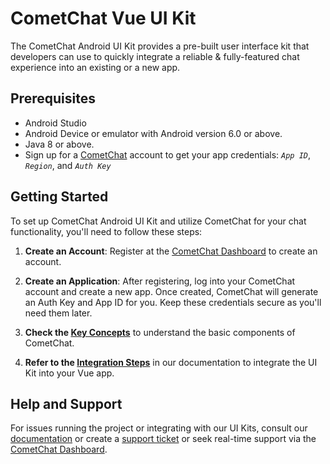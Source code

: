# CometChat Vue UI Kit

The CometChat Android UI Kit provides a pre-built user interface kit that developers can use to quickly integrate a reliable & fully-featured chat experience into an existing or a new app.

## Prerequisites

- Android Studio 
- Android Device or emulator with Android version 6.0 or above.
- Java 8 or above.
- Sign up for a [CometChat](https://app.cometchat.com/) account to get your app credentials: _`App ID`_, _`Region`_, and _`Auth Key`_

## Getting Started
To set up CometChat Android UI Kit and utilize CometChat for your chat functionality, you'll need to follow these steps:

1. **Create an Account**: Register at the [CometChat Dashboard](https://app.cometchat.com/) to create an account.

2. **Create an Application**: After registering, log into your CometChat account and create a new app. Once created, CometChat will generate an Auth Key and App ID for you. Keep these credentials secure as you'll need them later.

3. **Check the [Key Concepts](https://www.cometchat.com/docs/android-uikit/key-concepts)** to understand the basic components of CometChat.

4. **Refer to the [Integration Steps](https://www.cometchat.com/docs/android-uikit/integration)** in our documentation to integrate the UI Kit into your Vue app.

## Help and Support
For issues running the project or integrating with our UI Kits, consult our [documentation](https://www.cometchat.com/docs/react-uikit/integration) or create a [support ticket](https://help.cometchat.com/hc/en-us) or seek real-time support via the [CometChat Dashboard](https://app.cometchat.com/).